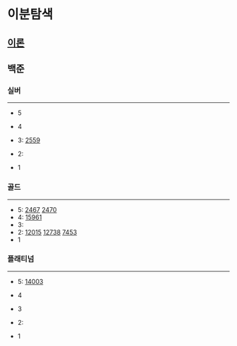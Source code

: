 # 이분탐색
## [이론]()
## 백준

### 실버

---

- 5
- 4
- 3:
[2559](%ED%88%AC%ED%8F%AC%EC%9D%B8%ED%84%B0%2F2559%2F2559.md)
- 2:

- 1

### 골드

---

- 5:
[2467](%ED%88%AC%ED%8F%AC%EC%9D%B8%ED%84%B0%2F2467.md)
[2470](%ED%88%AC%ED%8F%AC%EC%9D%B8%ED%84%B0%2F2470%2F2470.md)
- 4:
[15961](%ED%88%AC%ED%8F%AC%EC%9D%B8%ED%84%B0%2F15961%2F15961.md)
- 3:
- 2:
[12015](12015%2F12015.md)
[12738](12738%2F12738.md)
[7453](%ED%88%AC%ED%8F%AC%EC%9D%B8%ED%84%B0%2F7453%2F7453.md)
- 1


### 플래티넘

---

- 5:
[14003](14003%2F14003.md)
- 4
- 3
- 2:

- 1
